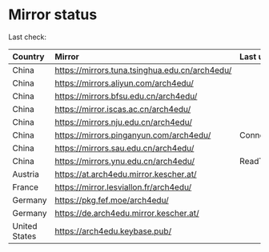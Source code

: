 <script src="./time.js"></script>
# Mirror status
Last check: <script type="text/javascript">localize(1671182289.062222);</script>

|Country|Mirror|Last update|
|:------|:-----|:----------|
|China|https://mirrors.tuna.tsinghua.edu.cn/arch4edu/|<script type="text/javascript">localize(1671129108);</script>|
|China|https://mirrors.aliyun.com/arch4edu/|<script type="text/javascript">localize(1671086274);</script>|
|China|https://mirrors.bfsu.edu.cn/arch4edu/|<script type="text/javascript">localize(1671129108);</script>|
|China|https://mirror.iscas.ac.cn/arch4edu/|<script type="text/javascript">localize(1671172499);</script>|
|China|https://mirrors.nju.edu.cn/arch4edu/|<script type="text/javascript">localize(1671086274);</script>|
|China|https://mirrors.pinganyun.com/arch4edu/|ConnectTimeout|
|China|https://mirrors.sau.edu.cn/arch4edu/|<script type="text/javascript">localize(1671086274);</script>|
|China|https://mirrors.ynu.edu.cn/arch4edu/|ReadTimeout|
|Austria|https://at.arch4edu.mirror.kescher.at/|<script type="text/javascript">localize(1671129108);</script>|
|France|https://mirror.lesviallon.fr/arch4edu/|<script type="text/javascript">localize(1671129108);</script>|
|Germany|https://pkg.fef.moe/arch4edu/|<script type="text/javascript">localize(1671129108);</script>|
|Germany|https://de.arch4edu.mirror.kescher.at/|<script type="text/javascript">localize(1671129108);</script>|
|United States|https://arch4edu.keybase.pub/|<script type="text/javascript">localize(1671129108);</script>|

<script src="./tablefilter/tablefilter.js"></script>
<script src="./table.js"></script>